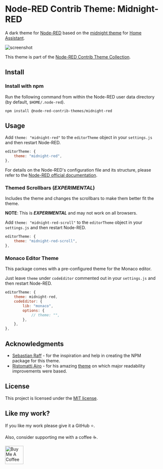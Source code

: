 # Node-RED Contrib Theme: Midnight-RED

A dark theme for [Node-RED][node-red] based on the
[midnight theme][ha-midnight-theme] for [Home Assistant][home-assistant].

![screenshot](https://raw.githubusercontent.com/node-red-contrib-themes/midnight-red/master/images/screenshot.png)

This theme is part of the [Node-RED Contrib Theme Collection][theme-collection].

## Install

### Install with npm

Run the following command from within the Node-RED user data directory (by default, `$HOME/.node-red`).

```shell
npm install @node-red-contrib-themes/midnight-red
```

## Usage

Add `theme: "midnight-red"` to the `editorTheme` object in your `settings.js` and then restart Node-RED.

```js
editorTheme: {
    theme: "midnight-red",
},
```

For details on the Node-RED's configuration file and its structure, please refer to the [Node-RED official documentation][node-red-doc].

### Themed Scrollbars (*EXPERIMENTAL*)

Includes the theme and changes the scrollbars to make them better fit the theme.

**NOTE**: This is ***EXPERIMENTAL*** and may not work on all browsers.

Add `theme: "midnight-red-scroll"` to the `editorTheme` object in your `settings.js` and then restart Node-RED.

```js
editorTheme: {
    theme: "midnight-red-scroll",
},
```

### Monaco Editor Theme

This package comes with a pre-configured theme for the Monaco editor.

Just leave `theme` under `codeEditor` commented out in your `settings.js` and then restart Node-RED.

```js
editorTheme: {
    theme: midnight-red,
    codeEditor: {
        lib: "monaco",
        options: {
            // theme: "",
        },
    },
},
```

## Acknowledgments

- [Sebastian Raff][hobbyquaker] - for the inspiration and help in creating the
NPM package for this theme.
- [Ristomatti Airo][ristomatti] - for his amazing [theme][solarized-dark-gray-theme] on which major
readability improvements were based.

## License

This project is licensed under the [MIT license][license].

## Like my work?

If you like my work please give it a GitHub ⭐️.

Also, consider supporting me with a coffee ☕.

<a href="https://www.buymeacoffee.com/mbonani" target="_blank"><img src="https://cdn.buymeacoffee.com/buttons/v2/default-red.png" alt="Buy Me A Coffee" height="60px"></a>

[ha-midnight-theme]: https://community.home-assistant.io/t/midnight-theme/28598
[hobbyquaker]: https://github.com/hobbyquaker
[home-assistant]: https://home-assistant.io
[license]: LICENSE
[node-red-doc]: https://nodered.org/docs/user-guide/runtime/configuration#editor-themes
[node-red]: https://nodered.org/
[ristomatti]: https://github.com/ristomatti
[solarized-dark-gray-theme]: https://github.com/ristomatti/node-red-contrib-theme-solarized-dark-grey
[theme-collection]: https://www.npmjs.com/package/@node-red-contrib-themes/theme-collection
